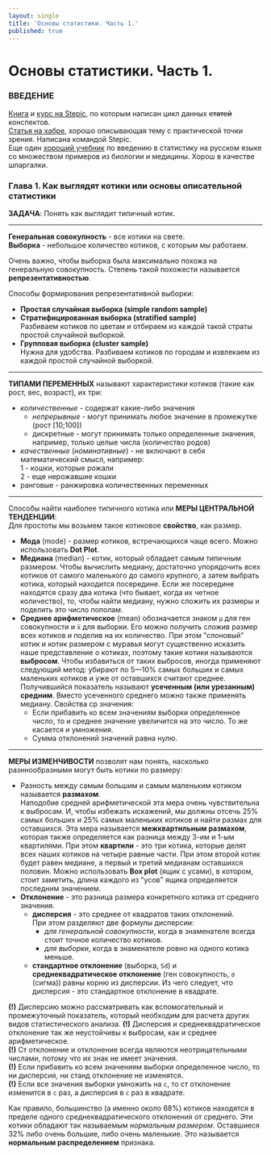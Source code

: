 ```yaml
---
layout: single
title: 'Основы статистики. Часть 1.'
published: true
---
```


# Основы статистики. Часть 1.

### ВВЕДЕНИЕ  
[Книга](https://www.litres.ru/vladimir-savelev-10569666/statistika-i-kotiki/) и [курс на Stepic](https://goo.gl/hgLMLJ), по которым написан цикл данных ~~статей~~ конспектов.  
[Статья на хабре](https://habrahabr.ru/company/stepic/blog/250527/), хорошо описывающая тему с практической точки зрения. Написана командой Stepic.  
Еще один [хороший учебник](http://medstatistic.ru/articles/glantz.pdf) по введению в статистику на русском языке со множеством примеров из биологии и медицины. Хорош в качестве шпаргалки.  

### Глава 1. Как выглядят котики или основы описательной статистики  

**ЗАДАЧА**: Понять как выглядит типичный котик.  
***
**Генеральная совокупность** - все котики на свете.  
**Выборка** - небольшое количество котиков, с которым мы работаем.  

Очень важно, чтобы выборка была максимально похожа на генеральную совокупность. Степень такой похожести называется **репрезентативностью**.  

Способы формирования репрезентативной выборки:  
- **Простая случайная выборка (simple random sample)**  
- **Стратифицированная выборка (stratified sample)**  
Разбиваем котиков по цветам и отбираем из каждой такой страты простой случайной выборкой.  
- **Групповая выборка (cluster sample)**  
Нужна для удобства. Разбиваем котиков по городам и извлекаем из каждой простой случайной выборкой.  
***
**ТИПАМИ ПЕРЕМЕННЫХ** называют характеристики котиков (такие как рост, вес, возраст), их три:  
- _количественные_ - содержат какие-либо значения  
    - _непрерывные_ - могут принимать любое значение в промежутке (рост [10;100])  
    - дискретные - могут принимать только определенные значения, например, только целые числа (количество родов)  
- _качественные_ (_номинативные_) - не включают в себя математический смысл, например:  
    1 - кошки, которые рожали  
    2 - еще нерожавшие кошки  
- ранговые - ранжировка количественных переменных  
***
Способы найти наиболее типичного котика или **МЕРЫ ЦЕНТРАЛЬНОЙ ТЕНДЕНЦИИ**:  
Для простоты мы возьмем такое котиковое **свойство**, как размер.
- **Мода** (mode) - размер котиков, встречающихся чаще всего. Можно использовать **Dot Plot**.  
- **Медиана** (median) - котик, который обладает самым типичным размером. Чтобы вычислить медиану, достаточно упорядочить всех котиков от самого маленького до самого крупного, а затем выбрать котика, который находится посередине. Если же посередине находятся сразу два котика (что бывает, когда их четное количество), то, чтобы найти медиану, нужно сложить их размеры и поделить это число пополам.  
- **Среднее арифметическое** (mean) обозначается знаком `µ` для ген совокупности и `x̅` для выборки. Его можно получить сложив размер всех котиков и поделив на их количество. При этом "слоновый" котик и котик размером с муравья могут существенно исказить наше представление о котиках, поэтому такие котики называются **выбросом**. Чтобы избавиться от таких выбросов, иногда применяют следующий метод: убирают по 5—10% самых больших и самых маленьких котиков и уже от оставшихся считают среднее. Получившийся показатель называют **усеченным (или урезанным) средним**. Вместо усеченного среднего можно также применять медиану. Свойства ср значения:  
    - Если прибавить ко всем значениям выборки определенное число, то и среднее значение увеличится на это число. То же касается и умножения.  
    - Сумма отклонений значений равна нулю.  
***
**МЕРЫ ИЗМЕНЧИВОСТИ** позволят нам понять, насколько разннообразными могут быть котики по размеру:
- Разность между самым большим и самым маленьким котиком называется **размахом**.  
Наподобие средней арифметической эта мера очень чувствительна к выбросам. И, чтобы избежать искажений, мы должны отсечь 25% самых больших и 25% самых маленьких котиков и найти размах для оставшихся. Эта мера называется **межквартильным размахом**, которая также определяется как разница между 3-им и 1-ым квартилями. При этом **квартили** - это три котика, которые делят всех наших котиков на четыре равные части. При этом второй котик будет равен медиане, а первый и третий медианам оставшихся половин. Можно использовать **Box plot** (ящик с усами), в котором, стоит заметить, длина каждого из "усов" ящика определяется последним значением.  
- **Отклонение** - это разница размера конкретного котика от среднего значения.  
    - **дисперсия** - это среднее от квадратов таких отклонений.  
    При этом разделяют две формулы дисперсии:  
        - _для генеральной совокупности_, когда в знаменателе всегда стоит точное количество котиков.
        - _для выборки_, когда в знаменателе ровно на одного котика меньше.  
    - **стандартное отклонение** (выборка, `Sd`) и  
    **среднеквадратическое отклонение** (ген совокупность, `σ` (сигма)) равны корню из дисперсии. Из чего следует, что дисперсия - это стандартное отклонение в квадрате.

**(!)** Дисперсию можно рассматривать как вспомогательный и промежуточный показатель, который необходим для расчета других видов статистического анализа.
**(!)** Дисперсия и среднеквадратическое отклонение так же неустойчивы к выбросам, как и среднее арифметическое.  
**(!)** Ст отклонение и отклонение всегда являются неотрицательными числами, потому что их знак не имеет значения.  
**(!)** Если прибавить ко всем значениям выборки определенное число, то ни дисперсия, ни станд отклонение не изменятся.  
**(!)** Если все значения выборки умножить на `c`, то ст отклонение изменится в `c` раз, а дисперсия в `c` раз в квадрате.  

Как правило, большинство (а именно около 68%) котиков находятся в пределе одного среднеквадратического отклонения от среднего. Эти котики обладают так называемым _нормальным размером_. Оставшиеся 32% либо очень большие, либо очень маленькие. Это называется **нормальным распределением** признака.  
